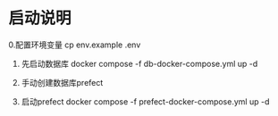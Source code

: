 # 启动说明
0.配置环境变量
cp env.example .env

1. 先启动数据库
docker compose -f db-docker-compose.yml up -d

2. 手动创建数据库prefect

3. 启动prefect
docker compose -f prefect-docker-compose.yml up -d